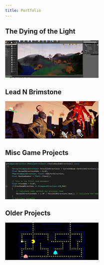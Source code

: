 ```yaml
---
title: Portfolio
---
```


## **The Dying of the Light**
<a href="/projects/DyingOfTheLight"><img src="/assets/img/LDCover.PNG" style="max-width:300;max-height:300;" alt="The Dying of the Light Project Page Preview" class="previewBorder" /></a>

## **Lead N Brimstone** 
<a href="/projects/LeadNBrimstone"><img src="/assets/img/LnBCover.PNG" style="max-width:300;max-height:300;" alt="Lead N Brimstone Project Page Preview" class="previewBorder" /></a>

## **Misc Game Projects** 
<a href="/projects/GameJamMisc"><img src="/assets/img/MiscProjPreview.PNG" style="max-width:300;max-height:300;" alt="Other Projects and Experience" class="previewBorder" /></a>

## **Older Projects** 
<a href="/projects/OldProjects"><img src="/assets/img/OldPreview.PNG" style="max-width:300;max-height:300;" alt="Old Projects" class="previewBorder" /></a>
